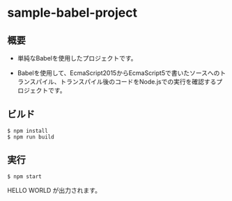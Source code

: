 # sample-babel-project

## 概要

 * 単純なBabelを使用したプロジェクトです。

 * Babelを使用して、EcmaScript2015からEcmaScript5で書いたソースへのトランスパイル、トランスパイル後のコードをNode.jsでの実行を確認するプロジェクトです。


## ビルド

```
$ npm install
$ npm run build
```

## 実行

```
$ npm start
```

HELLO WORLD が出力されます。
